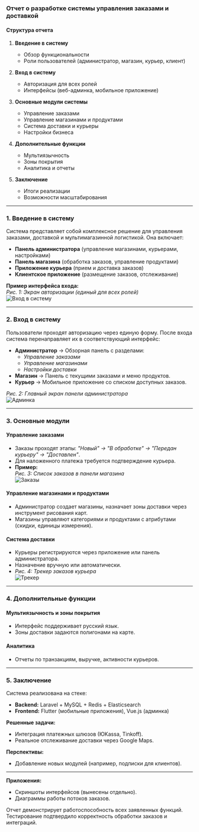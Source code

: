 ### **Отчет о разработке системы управления заказами и доставкой**

#### **Структура отчета**
1. **Введение в систему**  
   - Обзор функциональности  
   - Роли пользователей (администратор, магазин, курьер, клиент)  

2. **Вход в систему**  
   - Авторизация для всех ролей  
   - Интерфейсы (веб-админка, мобильное приложение)  

3. **Основные модули системы**  
   - Управление заказами  
   - Управление магазинами и продуктами  
   - Система доставки и курьеры  
   - Настройки бизнеса  

4. **Дополнительные функции**  
   - Мультиязычность  
   - Зоны покрытия  
   - Аналитика и отчеты  

5. **Заключение**  
   - Итоги реализации  
   - Возможности масштабирования  

---

### **1. Введение в систему**  
Система представляет собой комплексное решение для управления заказами, доставкой и мультимагазинной логистикой. Она включает:  
- **Панель администратора** (управление магазинами, курьерами, настройками)  
- **Панель магазина** (обработка заказов, управление продуктами)  
- **Приложение курьера** (прием и доставка заказов)  
- **Клиентское приложение** (размещение заказов, отслеживание)  

**Пример интерфейса входа:**  
*Рис. 1: Экран авторизации (единый для всех ролей)*  
![Вход в систему](https://example.com/login-screen.png)  

---

### **2. Вход в систему**  
Пользователи проходят авторизацию через единую форму. После входа система перенаправляет их в соответствующий интерфейс:  
- **Администратор** → Обзорная панель с разделами:  
  - *Управление заказами*  
  - *Управление магазинами*  
  - *Настройки доставки*  
- **Магазин** → Панель с текущими заказами и меню продуктов.  
- **Курьер** → Мобильное приложение со списком доступных заказов.  

*Рис. 2: Главный экран панели администратора*  
![Админка](https://example.com/admin-dashboard.png)  

---

### **3. Основные модули**  

#### **Управление заказами**  
- Заказы проходят этапы: *"Новый" → "В обработке" → "Передан курьеру" → "Доставлен"*.  
- Для наложенного платежа требуется подтверждение курьера.  
- **Пример:**  
  *Рис. 3: Список заказов в панели магазина*  
  ![Заказы](https://example.com/orders-list.png)  

#### **Управление магазинами и продуктами**  
- Администратор создает магазины, назначает зоны доставки через инструмент рисования карт.  
- Магазины управляют категориями и продуктами с атрибутами (скидки, единицы измерения).  

#### **Система доставки**  
- Курьеры регистрируются через приложение или панель администратора.  
- Назначение вручную или автоматически.  
- *Рис. 4: Трекер заказов курьера*  
  ![Трекер](https://example.com/courier-tracker.png)  

---

### **4. Дополнительные функции**  

#### **Мультиязычность и зоны покрытия**  
- Интерфейс поддерживает русский язык.  
- Зоны доставки задаются полигонами на карте.  

#### **Аналитика**  
- Отчеты по транзакциям, выручке, активности курьеров.  

---

### **5. Заключение**  
Система реализована на стеке:  
- **Backend:** Laravel + MySQL + Redis + Elasticsearch  
- **Frontend:** Flutter (мобильные приложения), Vue.js (админка)  

**Решенные задачи:**  
- Интеграция платежных шлюзов (ЮKassa, Tinkoff).  
- Реальное отслеживание доставки через Google Maps.  

**Перспективы:**  
- Добавление новых модулей (например, подписки для клиентов).  

--- 

**Приложения:**  
- Скриншоты интерфейсов (вынесены отдельно).  
- Диаграммы работы потоков заказов.  

Отчет демонстрирует работоспособность всех заявленных функций. Тестирование подтвердило корректность обработки заказов и интеграций.